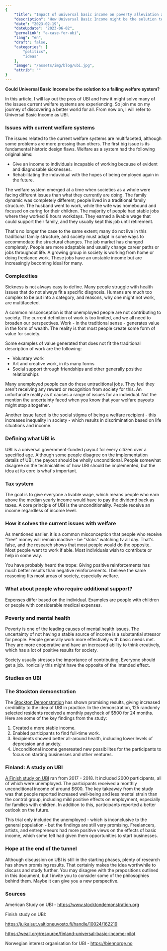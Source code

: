 ```yaml
---
{
    "title": "Impact of universal basic income on poverty alleviation and economic stability",
    "description": "How Universal Basic Income might be the solution to a failing welfare system. In this article I will lay out the pros of UBI and how it might solve many of the issues current welfare systems in many nations are facing.",
    "date": "2023-02-19",
    "dateUpdate": "2023-06-02",
    "permalink": "a-case-for-ubi",
    "lang": "en",
    "draft": false,
    "categories": [
        "politics",
        "ideas"
    ],
    "image": "/assets/img/blog/ubi.jpg",
    "attrib": ""
}
---
```


**Could Universal Basic Income be the solution to a failing welfare system?**

In this article, I will lay out the pros of UBI and how it might solve many of the issues current welfare systems are experiencing. So join me on my journey of discovering a better world for all. From now on, I will refer to Universal Basic Income as UBI.

### Issues with current welfare systems

The issues related to the current welfare systems are multifaceted, although some problems are more pressing than others. The first big issue is its fundamental historic design flaws. Welfare as a system had the following original aims:

* Give an income to individuals incapable of working because of evident and diagnosable sicknesses.
* Rehabilitating the induvidual with the hopes of being employed again in the future.

The welfare system emerged at a time when societies as a whole were facing different issues than what they currently are doing. The family dynamic was completely different; people lived in a traditional family structure. The husband went to work, while the wife was homebound and focused on caring for their children. The majority of people had stable jobs where they worked 8 hours workdays. They earned a livable wage that could support their family, and they usually kept this job until retirement.

That's no longer the case to the same extent; many do not live in this traditional family structure, and society must adapt in some ways to accommodate the structural changes. The job market has changed completely. People are more adaptable and usually change career paths or jobs throughout life. A growing group in society is working from home or doing freelance work. These jobs have an unstable income but are increasingly becoming ideal for many.

### Complexities

Sickness is not always easy to define. Many people struggle with health issues that do not always fit a specific diagnosis. Humans are much too complex to be put into a category, and reasons, why one might not work, are multifaceted.

A common misconception is that unemployed people are not contributing to society. The current definition of work is too limited, and we all need to broaden our perspectives. Work - in the traditional sense - generates value in the form of wealth. The reality is that most people create some form of value for society.

Some examples of value generated that does not fit the traditional description of work are the following:

* Voluntary work
* Art and creative work, in its many forms
* Social support through friendships and other generally positive relationships

Many unemployed people can do these untraditional jobs. They feel they aren't receiving any reward or recognition from society for this. An unfortunate reality as it causes a range of issues for an individual. Not the mention the uncertainty faced when you know that your welfare payouts might stop altogether.

Another issue faced is the social stigma of being a welfare recipient - this increases inequality in society - which results in discrimination based on life situations and income.

### Defining what UBI is

UBI is a universal government-funded payout for every citizen over a specified age. Although some people disagree on the implementation details of UBI, the payout should be wholly unconditional.
People somewhat disagree on the technicalities of how UBI should be implemented, but the idea at its core is what´s important.

### Tax system

The goal is to give everyone a livable wage, which means people who earn above the median yearly income would have to pay the dividend back as taxes. A core principle of UBI is the unconditionality. People receive an income regardless of income level.

### How it solves the current issues with welfare

As mentioned earlier, it is a common misconception that people who receive "free" money will remain inactive - be "slobs" watching tv all day. That's false, and the research shows that most people would do the opposite. Most people want to work if able. Most individuals wish to contribute or help in some way.

You have probably heard the trope: Giving positive reinforcements has much better results than negative reinforcements. I believe the same reasoning fits most areas of society, especially welfare.

### What about people who require additional support?

Expenses differ based on the individual. Examples are people with children or people with considerable medical expenses.

### Poverty and mental health

Poverty is one of the leading causes of mental health issues. The uncertainty of not having a stable source of income is a substantial stressor for people. People generally work more effectively with basic needs met. They are more cooperative and have an increased ability to think creatively, which has a lot of positive results for society.

Society usually stresses the importance of contributing. Everyone should get a job. Ironically this might have the opposite of the intended effect.

### Studies on UBI

### The Stockton demonstration

The [Stockton Demonstration](https://www.stocktondemonstration.org) has shown promising results, giving increased credibility to the idea of UBI in practice.
In the demonstration, 125 randomly selected residents received a monthly paycheck of $500 for 24 months. Here are some of the key findings from the study:
1. Created a more stable income.
2. Enabled participants to find full-time work.
3. Recipients showed better all-around health, including lower levels of depression and anxiety.
4. Unconditional income genereated new possibilites for the participants to focus on starting businesses and other ventures.

### Finland: A study on UBI

[A Finish study on UBI](https://weall.org/resource/finland-universal-basic-income-pilot) ran from 2017 - 2018. It included 2000 participants, all of which were unemployed. The participants received a monthly unconditional income of around $600. The key takeaway from the study was that people reported increased well-being and less mental strain than the control group, including mild positive effects on employment, especially for families with children. In addition to this, participants reported a better outlook on the future.

This trial only included the unemployed - which is inconclusive to the general population - but the findings are still very promising. Freelancers, artists, and entrepreneurs had more positive views on the effects of basic income, which some felt had given them opportunities to start businesses.

### Hope at the end of the tunnel

Although discussion on UBI is still in the starting phases, plenty of research has shown promising results. That certainly makes the idea worthwhile to discuss and study further. You may disagree with the prepositions outlined in this document, but I invite you to consider some of the philosophies behind them. Maybe it can give you a new perspective.

### Sources

American Study on UBI - https://www.stocktondemonstration.org

Finish study on UBI:

https://julkaisut.valtioneuvosto.fi/handle/10024/162219

https://weall.org/resource/finland-universal-basic-income-pilot

Norwegian interest organisation for UBI - https://biennorge.no